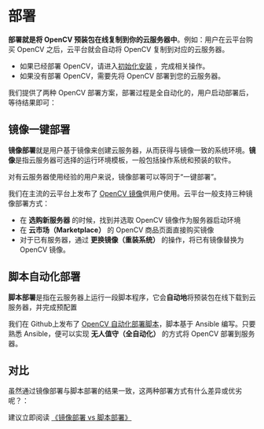 # 部署

**部署就是将 OpenCV 预装包在线复制到你的云服务器中**。例如：用户在云平台购买 OpenCV 之后，云平台就会自动将 OpenCV 复制到对应的云服务器。

- 如果已经部署 OpenCV，请进入[初始化安装](/zh/stack-installation.md) ，完成相关操作。
- 如果没有部署 OpenCV，需要先将 OpenCV 部署到您的云服务器。

我们提供了两种 OpenCV 部署方案，部署过程是全自动化的，用户启动部署后，等待结果即可：

## 镜像一键部署

**镜像部署**就是用户基于镜像来创建云服务器，从而获得与镜像一致的系统环境。**镜像**是指云服务器可选择的运行环境模板，一般包括操作系统和预装的软件。

对有云服务器使用经验的用户来说，镜像部署可以等同于“一键部署”。

我们在主流的云平台上发布了 [OpenCV 镜像](https://apps.websoft9.com/opencv)供用户使用。云平台一般支持三种镜像部署方式：

* 在 **选购新服务器** 的时候，找到并选取 OpenCV 镜像作为服务器启动环境
* 在 **云市场（Marketplace）**  的 OpenCV 商品页面直接购买镜像
* 对于已有服务器，通过 **更换镜像（重装系统）** 的操作，将已有镜像替换为 OpenCV 镜像。

## 脚本自动化部署

**脚本部署**是指在云服务器上运行一段脚本程序，它会**自动地**将预装包在线下载到云服务器，并完成预配置

我们在 Github上发布了 [OpenCV 自动化部署脚本](https://github.com/Websoft9/ansible-opencv)，脚本基于 Ansible 编写。只要熟悉 Ansible，便可以实现 **无人值守（全自动化）** 的方式将 OpenCV 部署到服务器。

## 对比

虽然通过镜像部署与脚本部署的结果一致，这两种部署方式有什么差异或优劣呢？：

建议立即阅读 [《镜像部署 vs 脚本部署》](https://support.websoft9.com/docs/faq/zh/bz-product.html#镜像部署-vs-脚本部署)